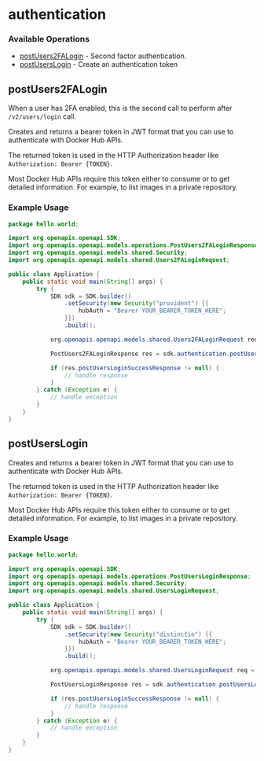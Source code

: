 # authentication

### Available Operations

* [postUsers2FALogin](#postusers2falogin) - Second factor authentication.
* [postUsersLogin](#postuserslogin) - Create an authentication token

## postUsers2FALogin

When a user has 2FA enabled, this is the second call to perform after
`/v2/users/login` call.

Creates and returns a bearer token in JWT format that you can use to authenticate with Docker Hub APIs.

The returned token is used in the HTTP Authorization header like `Authorization: Bearer {TOKEN}`.

Most Docker Hub APIs require this token either to consume or to get detailed information. For example, to list images in a private repository.


### Example Usage

```java
package hello.world;

import org.openapis.openapi.SDK;
import org.openapis.openapi.models.operations.PostUsers2FALoginResponse;
import org.openapis.openapi.models.shared.Security;
import org.openapis.openapi.models.shared.Users2FALoginRequest;

public class Application {
    public static void main(String[] args) {
        try {
            SDK sdk = SDK.builder()
                .setSecurity(new Security("provident") {{
                    hubAuth = "Bearer YOUR_BEARER_TOKEN_HERE";
                }})
                .build();

            org.openapis.openapi.models.shared.Users2FALoginRequest req = new Users2FALoginRequest("123456", "eyJhbGciOiJIUzI1NiIsInR5cCI6IkpXVCJ9.eyJzdWIiOiIxMjM0NTY3ODkwIiwibmFtZSI6IkpvaG4gRG9lIiwiaWF0IjoxNTE2MjM5MDIyfQ.SflKxwRJSMeKKF2QT4fwpMeJf36POk6yJV_adQssw5c");            

            PostUsers2FALoginResponse res = sdk.authentication.postUsers2FALogin(req);

            if (res.postUsersLoginSuccessResponse != null) {
                // handle response
            }
        } catch (Exception e) {
            // handle exception
        }
    }
}
```

## postUsersLogin

Creates and returns a bearer token in JWT format that you can use to
authenticate with Docker Hub APIs.

The returned token is used in the HTTP Authorization header like `Authorization: Bearer {TOKEN}`.

Most Docker Hub APIs require this token either to consume or to get detailed information. For example, to list images in a private repository.


### Example Usage

```java
package hello.world;

import org.openapis.openapi.SDK;
import org.openapis.openapi.models.operations.PostUsersLoginResponse;
import org.openapis.openapi.models.shared.Security;
import org.openapis.openapi.models.shared.UsersLoginRequest;

public class Application {
    public static void main(String[] args) {
        try {
            SDK sdk = SDK.builder()
                .setSecurity(new Security("distinctio") {{
                    hubAuth = "Bearer YOUR_BEARER_TOKEN_HERE";
                }})
                .build();

            org.openapis.openapi.models.shared.UsersLoginRequest req = new UsersLoginRequest("hunter2", "myusername");            

            PostUsersLoginResponse res = sdk.authentication.postUsersLogin(req);

            if (res.postUsersLoginSuccessResponse != null) {
                // handle response
            }
        } catch (Exception e) {
            // handle exception
        }
    }
}
```
